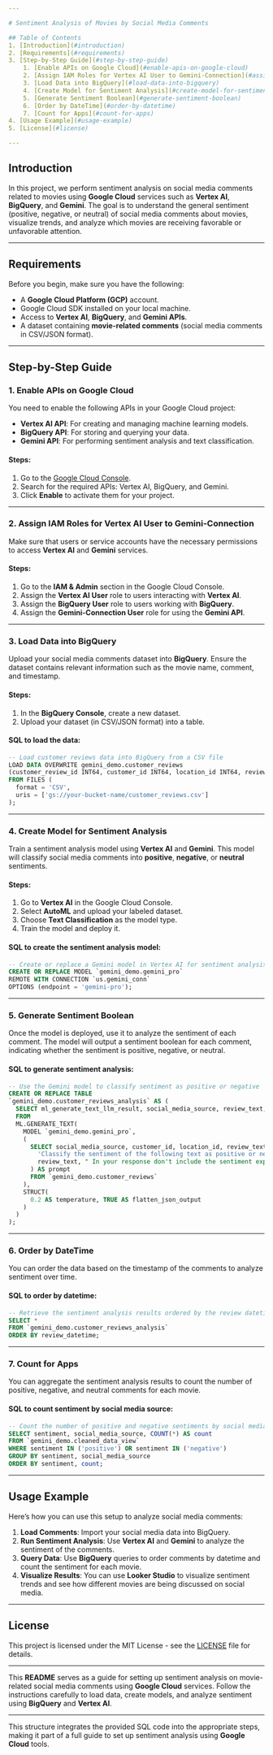 ```yaml
---

# Sentiment Analysis of Movies by Social Media Comments

## Table of Contents
1. [Introduction](#introduction)
2. [Requirements](#requirements)
3. [Step-by-Step Guide](#step-by-step-guide)
    1. [Enable APIs on Google Cloud](#enable-apis-on-google-cloud)
    2. [Assign IAM Roles for Vertex AI User to Gemini-Connection](#assign-iam-roles-for-vertex-ai-user-to-gemini-connection)
    3. [Load Data into BigQuery](#load-data-into-bigquery)
    4. [Create Model for Sentiment Analysis](#create-model-for-sentiment-analysis)
    5. [Generate Sentiment Boolean](#generate-sentiment-boolean)
    6. [Order by DateTime](#order-by-datetime)
    7. [Count for Apps](#count-for-apps)
4. [Usage Example](#usage-example)
5. [License](#license)

---
```


## Introduction

In this project, we perform sentiment analysis on social media comments related to movies using **Google Cloud** services such as **Vertex AI**, **BigQuery**, and **Gemini**. The goal is to understand the general sentiment (positive, negative, or neutral) of social media comments about movies, visualize trends, and analyze which movies are receiving favorable or unfavorable attention.

---

## Requirements

Before you begin, make sure you have the following:
- A **Google Cloud Platform (GCP)** account.
- Google Cloud SDK installed on your local machine.
- Access to **Vertex AI**, **BigQuery**, and **Gemini APIs**.
- A dataset containing **movie-related comments** (social media comments in CSV/JSON format).

---

## Step-by-Step Guide

### 1. **Enable APIs on Google Cloud**

You need to enable the following APIs in your Google Cloud project:
- **Vertex AI API**: For creating and managing machine learning models.
- **BigQuery API**: For storing and querying your data.
- **Gemini API**: For performing sentiment analysis and text classification.

#### Steps:
1. Go to the [Google Cloud Console](https://console.cloud.google.com/).
2. Search for the required APIs: Vertex AI, BigQuery, and Gemini.
3. Click **Enable** to activate them for your project.

---

### 2. **Assign IAM Roles for Vertex AI User to Gemini-Connection**

Make sure that users or service accounts have the necessary permissions to access **Vertex AI** and **Gemini** services.

#### Steps:
1. Go to the **IAM & Admin** section in the Google Cloud Console.
2. Assign the **Vertex AI User** role to users interacting with **Vertex AI**.
3. Assign the **BigQuery User** role to users working with **BigQuery**.
4. Assign the **Gemini-Connection User** role for using the **Gemini API**.

---

### 3. **Load Data into BigQuery**

Upload your social media comments dataset into **BigQuery**. Ensure the dataset contains relevant information such as the movie name, comment, and timestamp.

#### Steps:
1. In the **BigQuery Console**, create a new dataset.
2. Upload your dataset (in CSV/JSON format) into a table.

#### SQL to load the data:
```sql
-- Load customer reviews data into BigQuery from a CSV file
LOAD DATA OVERWRITE gemini_demo.customer_reviews 
(customer_review_id INT64, customer_id INT64, location_id INT64, review_datetime DATETIME, review_text STRING, social_media_source STRING, social_media_handle STRING)
FROM FILES (
  format = 'CSV',
  uris = ['gs://your-bucket-name/customer_reviews.csv']
);
```

---

### 4. **Create Model for Sentiment Analysis**

Train a sentiment analysis model using **Vertex AI** and **Gemini**. This model will classify social media comments into **positive**, **negative**, or **neutral** sentiments.

#### Steps:
1. Go to **Vertex AI** in the Google Cloud Console.
2. Select **AutoML** and upload your labeled dataset.
3. Choose **Text Classification** as the model type.
4. Train the model and deploy it.

#### SQL to create the sentiment analysis model:
```sql
-- Create or replace a Gemini model in Vertex AI for sentiment analysis
CREATE OR REPLACE MODEL `gemini_demo.gemini_pro` 
REMOTE WITH CONNECTION `us.gemini_conn`
OPTIONS (endpoint = 'gemini-pro');
```

---

### 5. **Generate Sentiment Boolean**

Once the model is deployed, use it to analyze the sentiment of each comment. The model will output a sentiment boolean for each comment, indicating whether the sentiment is positive, negative, or neutral.

#### SQL to generate sentiment analysis:
```sql
-- Use the Gemini model to classify sentiment as positive or negative
CREATE OR REPLACE TABLE 
`gemini_demo.customer_reviews_analysis` AS (
  SELECT ml_generate_text_llm_result, social_media_source, review_text, customer_id, location_id, review_datetime
  FROM
  ML.GENERATE_TEXT(
    MODEL `gemini_demo.gemini_pro`,
    (
      SELECT social_media_source, customer_id, location_id, review_text, review_datetime, CONCAT(
        'Classify the sentiment of the following text as positive or negative.',
        review_text, " In your response don't include the sentiment explanation. Remove all extraneous information from your response, it should be a boolean response either positive or negative."
      ) AS prompt
      FROM `gemini_demo.customer_reviews`
    ),
    STRUCT(
      0.2 AS temperature, TRUE AS flatten_json_output
    )
  )
);
```

---

### 6. **Order by DateTime**

You can order the data based on the timestamp of the comments to analyze sentiment over time.

#### SQL to order by datetime:
```sql
-- Retrieve the sentiment analysis results ordered by the review datetime
SELECT * 
FROM `gemini_demo.customer_reviews_analysis`
ORDER BY review_datetime;
```

---

### 7. **Count for Apps**

You can aggregate the sentiment analysis results to count the number of positive, negative, and neutral comments for each movie.

#### SQL to count sentiment by social media source:
```sql
-- Count the number of positive and negative sentiments by social media source
SELECT sentiment, social_media_source, COUNT(*) AS count 
FROM `gemini_demo.cleaned_data_view`
WHERE sentiment IN ('positive') OR sentiment IN ('negative')
GROUP BY sentiment, social_media_source
ORDER BY sentiment, count;
```

---

## Usage Example

Here’s how you can use this setup to analyze social media comments:

1. **Load Comments**: Import your social media data into BigQuery.
2. **Run Sentiment Analysis**: Use **Vertex AI** and **Gemini** to analyze the sentiment of the comments.
3. **Query Data**: Use **BigQuery** queries to order comments by datetime and count the sentiment for each movie.
4. **Visualize Results**: You can use **Looker Studio** to visualize sentiment trends and see how different movies are being discussed on social media.

---

## License

This project is licensed under the MIT License - see the [LICENSE](LICENSE) file for details.

---

This **README** serves as a guide for setting up sentiment analysis on movie-related social media comments using **Google Cloud** services. Follow the instructions carefully to load data, create models, and analyze sentiment using **BigQuery** and **Vertex AI**.

--- 

This structure integrates the provided SQL code into the appropriate steps, making it part of a full guide to set up sentiment analysis using **Google Cloud** tools.
